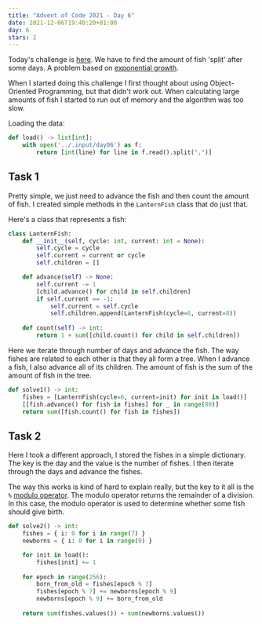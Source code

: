 ```yaml
---
title: "Advent of Code 2021 - Day 6"
date: 2021-12-06T19:40:20+01:00
day: 6
stars: 2
---
```


Today's challenge is [here](https://adventofcode.com/2021/day/6). We have to find the amount of fish 'split' after some days. A problem based on [exponential growth](https://en.wikipedia.org/wiki/Exponential_growth).

When I started doing this challenge I first thought about using Object-Oriented Programming, but that didn't work out. When calculating large amounts of fish I started to run out of memory and the algorithm was too slow.

Loading the data:
```python
def load() -> list[int]:
    with open('../.input/day06') as f:
        return [int(line) for line in f.read().split(",")]
```

## Task 1

Pretty simple, we just need to advance the fish and then count the amount of fish. I created simple methods in the `LanternFish` class that do just that.

Here's a class that represents a fish:
```python
class LanternFish:
    def __init__(self, cycle: int, current: int = None):
        self.cycle = cycle
        self.current = current or cycle
        self.children = []

    def advance(self) -> None:
        self.current -= 1
        [child.advance() for child in self.children]
        if self.current == -1:
            self.current = self.cycle
            self.children.append(LanternFish(cycle=6, current=8))
    
    def count(self) -> int:
        return 1 + sum([child.count() for child in self.children])
```

Here we iterate through number of days and advance the fish. The way fishes are related to each other is that they all form a tree. When I advance a fish, I also advance all of its children. The amount of fish is the sum of the amount of fish in the tree.

```python
def solve1() -> int:
    fishes = [LanternFish(cycle=6, current=init) for init in load()]
    [[fish.advance() for fish in fishes] for _ in range(80)]
    return sum([fish.count() for fish in fishes])
```

## Task 2

Here I took a different approach, I stored the fishes in a simple dictionary. The key is the day and the value is the number of fishes. I then iterate through the days and advance the fishes.

The way this works is kind of hard to explain really, but the key to it all is the `%` [modulo operator](https://en.wikipedia.org/wiki/Modulo_operation). The modulo operator returns the remainder of a division. In this case, the modulo operator is used to determine whether some fish should give birth.

```python
def solve2() -> int:
    fishes = { i: 0 for i in range(7) }
    newborns = { i: 0 for i in range(9) }

    for init in load():
        fishes[init] += 1
    
    for epoch in range(256):
        born_from_old = fishes[epoch % 7]
        fishes[epoch % 7] += newborns[epoch % 9]
        newborns[epoch % 9] += born_from_old
    
    return sum(fishes.values()) + sum(newborns.values())
```
